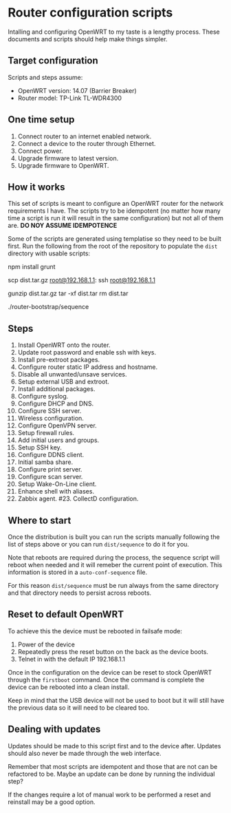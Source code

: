 Router configuration scripts
============================
Intalling and configuring OpenWRT to my taste is a lengthy process.
These documents and scripts should help make things simpler.


Target configuration
--------------------
Scripts and steps assume:

  * OpenWRT version: 14.07 (Barrier Breaker)
  * Router model:    TP-Link TL-WDR4300


One time setup
--------------

  1. Connect router to an internet enabled network.
  2. Connect a device to the router through Ethernet.
  3. Connect power.
  4. Upgrade firmware to latest version.
  5. Upgrade firmware to OpenWRT.


How it works
------------
This set of scripts is meant to configure an OpenWRT router
for the network requirements I have.
The scripts try to be idempotent (no matter how many time
a script is run it will result in the same configuration)
but not all of them are.
**DO NOY ASSUME IDEMPOTENCE**

Some of the scripts are generated using templatise so
they need to be built first.
Run the following from the root of the repository to populate the
`dist` directory with usable scripts:

  npm install
  grunt

  scp dist.tar.gz root@192.168.1.1:
  ssh root@192.168.1.1

  gunzip dist.tar.gz
  tar -xf dist.tar
  rm dist.tar

  ./router-bootstrap/sequence


Steps
-----
   1. Install OpenWRT onto the router.
   2. Update root password and enable ssh with keys.
   3. Install pre-extroot packages.
   4. Configure router static IP address and hostname.
   5. Disable all unwanted/unsave services.
   6. Setup external USB and extroot.
   7. Install additional packages.
   8. Configure syslog.
   9. Configure DHCP and DNS.
  10. Configure SSH server.
  11. Wireless configuration.
  12. Configure OpenVPN server.
  13. Setup firewall rules.
  14. Add initial users and groups.
  15. Setup SSH key.
  16. Configure DDNS client.
  17. Initial samba share.
  18. Configure print server.
  19. Configure scan server.
  20. Setup Wake-On-Line client.
  21. Enhance shell with aliases.
  22. Zabbix agent.
  #23. CollectD configuration.


Where to start
--------------
Once the distribution is built you can run the scripts manually following the
list of steps above or you can run `dist/sequence` to do it for you.

Note that reboots are required during the process, the sequence script
will reboot when needed and it will remeber the current point of execution.
This information is stored in a `auto-conf-sequence` file.

For this reason `dist/sequence` must be run always from the same directory
and that directory needs to persist across reboots.


Reset to default OpenWRT
------------------------
To achieve this the device must be rebooted in failsafe mode:

  1) Power of the device
  2) Repeatedly press the reset button on the back as the device boots.
  3) Telnet in with the default IP 192.168.1.1

Once in the configuration on the device can be reset to stock OpenWRT
through the `firstboot` command.
Once the command is complete the device can be rebooted into a clean install.

Keep in mind that the USB device will not be used to boot but it
will still have the previous data so it will need to be cleared too.


Dealing with updates
--------------------
Updates should be made to this script first and to the device after.
Updates should also never be made through the web interface.

Remember that most scripts are idempotent and those that are not
can be refactored to be.
Maybe an update can be done by running the individual step?

If the changes require a lot of manual work to be performed
a reset and reinstall may be a good option.

